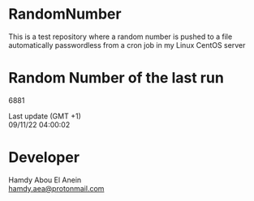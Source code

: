 # RandomNumber    
This is a test repository where a random number is pushed to a file automatically passwordless from a cron job in my Linux CentOS server    
# Random Number of the last run   
6881
      
Last update (GMT +1)    
09/11/22 04:00:02
# Developer    
Hamdy Abou El Anein   
hamdy.aea@protonmail.com
